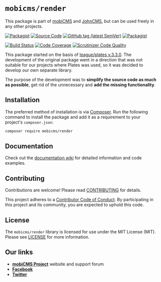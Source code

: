 # `mobicms/render`

This package is part of [mobiCMS](https://github.com/mobicms/mobicms) and [JohnCMS](https://github.com/simba77/johncms),
but can be used freely in any other projects.

[![Packagist](https://img.shields.io/packagist/l/mobicms/render.svg)](https://packagist.org/packages/mobicms/render)
[![Source Code](http://img.shields.io/badge/source-mobicms/render-blue.svg)](https://github.com/mobicms/render)
[![GitHub tag (latest SemVer)](https://img.shields.io/github/tag/mobicms/render.svg?label=stable)](https://github.com/mobicms/render/releases)
[![Packagist](https://img.shields.io/packagist/dt/mobicms/render)](https://packagist.org/packages/mobicms/render)

[![Build Status](https://travis-ci.org/mobicms/render.svg?branch=develop)](https://travis-ci.org/mobicms/render)
[![Code Coverage](https://scrutinizer-ci.com/g/mobicms/render/badges/coverage.png?b=develop)](https://scrutinizer-ci.com/g/mobicms/render/?branch=develop)
[![Scrutinizer Code Quality](https://scrutinizer-ci.com/g/mobicms/render/badges/quality-score.png?b=develop)](https://scrutinizer-ci.com/g/mobicms/render/?branch=develop)

This package started on the basis of [league/plates v.3.3.0](https://github.com/thephpleague/plates/releases/tag/3.3.0).
The development of the original package went in a direction that was not suitable for our projects where Plates was used, so it was decided to develop our own separate library.  

The purpose of the development was to **simplify the source code as much as possible**, get rid of the unnecessary and **add the missing functionality**.

## Installation

The preferred method of installation is via [Composer](http://getcomposer.org). Run the following
command to install the package and add it as a requirement to your project's
`composer.json`:

```bash
composer require mobicms/render
```


## Documentation

Check out the [documentation wiki](https://github.com/mobicms/render/wiki) for detailed information
and code examples.


## Contributing

Contributions are welcome! Please read [CONTRIBUTING](https://github.com/mobicms/render/blob/develop/.github/CONTRIBUTING.md) for details.  

This project adheres to a [Contributor Code of Conduct](https://github.com/mobicms/render/blob/develop/.github/CODE_OF_CONDUCT.md).
By participating in this project and its community, you are expected to uphold this code.


## License

The `mobicms/render` library is licensed for use under the MIT License (MIT).  
Please see [LICENSE](https://github.com/mobicms/render/blob/master/LICENSE) for more information.


## Our links
- [**mobiCMS Project**](https://mobicms.org) website and support forum
- [**Facebook**](https://www.facebook.com/mobicms)
- [**Twitter**](https://twitter.com/mobicms)

